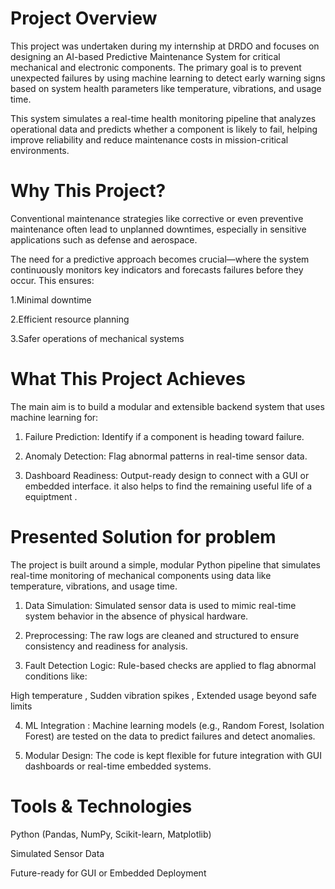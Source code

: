 # Project Overview
This project was undertaken during my internship at DRDO and focuses on designing an AI-based Predictive Maintenance System for critical mechanical and electronic components. The primary goal is to prevent unexpected failures by using machine learning to detect early warning signs based on system health parameters like temperature, vibrations, and usage time.

This system simulates a real-time health monitoring pipeline that analyzes operational data and predicts whether a component is likely to fail, helping improve reliability and reduce maintenance costs in mission-critical environments.

# Why This Project?
Conventional maintenance strategies like corrective or even preventive maintenance often lead to unplanned downtimes, especially in sensitive applications such as defense and aerospace.

The need for a predictive approach becomes crucial—where the system continuously monitors key indicators and forecasts failures before they occur. This ensures:

1.Minimal downtime

2.Efficient resource planning

3.Safer operations of mechanical systems

# What This Project Achieves
The main aim is to build a modular and extensible backend system that uses machine learning for:

1. Failure Prediction: Identify if a component is heading toward failure.

2. Anomaly Detection: Flag abnormal patterns in real-time sensor data.

3. Dashboard Readiness: Output-ready design to connect with a GUI or embedded interface. it also helps to find the remaining useful life of a equiptment . 

# Presented  Solution for problem

The project is built around a simple, modular Python pipeline that simulates real-time monitoring of mechanical components using data like temperature, vibrations, and usage time.

1. Data Simulation:
Simulated sensor data is used to mimic real-time system behavior in the absence of physical hardware.

2. Preprocessing:
The raw logs are cleaned and structured to ensure consistency and readiness for analysis.

3. Fault Detection Logic:
Rule-based checks are applied to flag abnormal conditions like:

High temperature , Sudden vibration spikes , Extended usage beyond safe limits

4. ML Integration :
Machine learning models (e.g., Random Forest, Isolation Forest) are tested on the data to predict failures and detect anomalies.

5. Modular Design:
The code is kept flexible for future integration with GUI dashboards or real-time embedded systems.


# Tools & Technologies
Python (Pandas, NumPy, Scikit-learn, Matplotlib)

Simulated Sensor Data

Future-ready for GUI or Embedded Deployment


